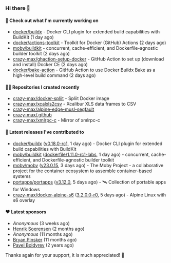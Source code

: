 ### Hi there 👋

#### 👷 Check out what I'm currently working on

- [docker/buildx](https://github.com/docker/buildx) - Docker CLI plugin for extended build capabilities with BuildKit (1 day ago)
- [docker/actions-toolkit](https://github.com/docker/actions-toolkit) - Toolkit for Docker (GitHub) Actions (2 days ago)
- [moby/buildkit](https://github.com/moby/buildkit) - concurrent, cache-efficient, and Dockerfile-agnostic builder toolkit (2 days ago)
- [crazy-max/ghaction-setup-docker](https://github.com/crazy-max/ghaction-setup-docker) - GitHub Action to set up (download and install) Docker CE (2 days ago)
- [docker/bake-action](https://github.com/docker/bake-action) - GitHub Action to use Docker Buildx Bake as a high-level build command (2 days ago)

#### 👨‍💻 Repositories I created recently

- [crazy-max/docker-spliit](https://github.com/crazy-max/docker-spliit) - Spliit Docker image
- [crazy-max/xcalxls2csv](https://github.com/crazy-max/xcalxls2csv) - Xcalibur XLS data frames to CSV
- [crazy-max/alpine-edge-musl-segfault](https://github.com/crazy-max/alpine-edge-musl-segfault)
- [crazy-max/.github](https://github.com/crazy-max/.github)
- [crazy-max/xmlrpc-c](https://github.com/crazy-max/xmlrpc-c) - Mirror of xmlrpc-c

#### 🚀 Latest releases I've contributed to

- [docker/buildx](https://github.com/docker/buildx) ([v0.18.0-rc1](https://github.com/docker/buildx/releases/tag/v0.18.0-rc1), 1 day ago) - Docker CLI plugin for extended build capabilities with BuildKit
- [moby/buildkit](https://github.com/moby/buildkit) ([dockerfile/1.11.0-rc1-labs](https://github.com/moby/buildkit/releases/tag/dockerfile/1.11.0-rc1-labs), 1 day ago) - concurrent, cache-efficient, and Dockerfile-agnostic builder toolkit
- [moby/moby](https://github.com/moby/moby) ([v23.0.15](https://github.com/moby/moby/releases/tag/v23.0.15), 3 days ago) - The Moby Project - a collaborative project for the container ecosystem to assemble container-based systems
- [portapps/portapps](https://github.com/portapps/portapps) ([v3.12.0](https://github.com/portapps/portapps/releases/tag/v3.12.0), 5 days ago) - 🛰 Collection of portable apps for Windows
- [crazy-max/docker-alpine-s6](https://github.com/crazy-max/docker-alpine-s6) ([3.2.0.0-r0](https://github.com/crazy-max/docker-alpine-s6/releases/tag/3.2.0.0-r0), 5 days ago) - Alpine Linux with s6 overlay

#### ❤️ Latest sponsors
- _Anonymous_ (3 weeks ago)
- [Henrik Soerensen](https://github.com/hsoerensen) (2 months ago)
- _Anonymous_ (11 months ago)
- [Bryan Pinsker](https://github.com/BryanPinsker) (11 months ago)
- [Pavel Boldyrev](https://github.com/bpg) (2 years ago)

Thanks again for your support, it is much appreciated! 🙏
